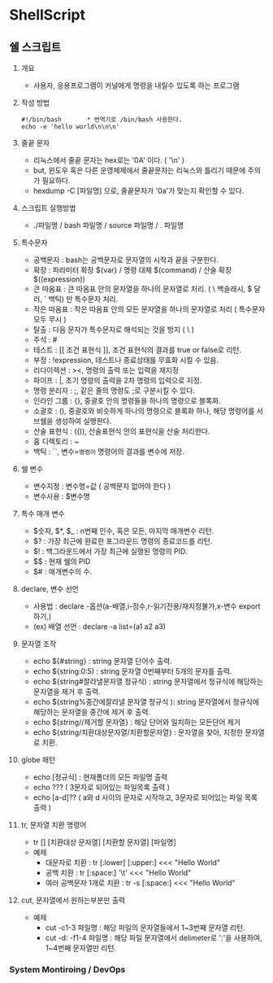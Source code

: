 # ShellScript
## 쉘 스크립트
1. 개요
    - 사용자, 응용프로그램이 커널에게 명령을 내릴수 있도록 하는 프로그램

2. 작성 방법
    ```shell script
    #!/bin/bash       * 번역기로 /bin/bash 사용한다.
    echo -e 'hello world\n\n\n'
    ```
3. 줄끝 문자
    - 리눅스에서 줄끝 문자는 hex로는 '0A' 이다. ( '\n' )
    - but, 윈도우 혹은 다른 운영체제에서 줄끝문자는 리눅스와 틀리기 때문에 주의가 필요하다.
    - hexdump -C [파일명] 으로, 줄끝문자가 '0a'가 맞는지 확인할 수 있다.

4. 스크립트 실행방법
    - ./파일명 / bash 파일명 / source 파일명 / . 파일명
    
5. 특수문자
    - 공백문자 : bash는 공백문자로 문자열의 시작과 끝을 구분한다.
    - 확장 : 파라미터 확장 ${var} / 명령 대체 $(command) / 산술 확장 $((expression))
    - 큰 따옴표 : 큰 따옴표 안의 문자열을 하나의 문자열로 처리. ( \ 백슬래시, $ 달러, ` 백틱) 만 특수문자 처리.
    - 작은 따옴표 : 작은 따옴표 안의 모든 문자열을 하나의 문자열로 처리 ( 특수문자 모두 무시 )
    - 탈출 : 다음 문자가 특수문자로 해석되는 것을 방지 ( \ )
    - 주석 : #
    - 테스트 : [[ 조건 표현식 ]], 조건 표현식의 결과를 true or false로 리턴.
    - 부정 : !expression, 테스트나 종료상태를 무효화 시킬 수 있음.
    - 리다이렉션 : ><, 명령의 출력 또는 입력을 재지정
    - 파이프 : |, 초기 명령의 출력을 2차 명령의 입력으로 지정.
    - 명령 분리자 : ;, 같은 줄의 명령도 ;로 구분시킬 수 있다.
    - 인라인 그룹 : {}, 중괄호 안의 명령들을 하나의 명령으로 블록화.
    - 소괄호 : (), 중괄호와 비슷하게 하나의 명령으로 블록화 하나, 해당 명령어를 서브쉘을 생성하여 실행한다.
    - 산술 표현식 : (()), 산술표현식 안의 표현식을 산술 처리한다.
    - 홈 디렉토리 : ~
    - 백틱 : ``, 변수=`명령어` 명령어의 결과를 변수에 저장.

6. 쉘 변수
    - 변수지정 : 변수명=값 ( 공백문자 없어야 한다 ) 
    - 변수사용 : $변수명

7. 특수 매개 변수
    - $숫자, $*, $_ : n번째 인수, 혹은 모든, 마지막 매개변수 리턴.
    - $? : 가장 최근에 완료한 포그라운드 명령의 종료코드를 리턴.
    - $! : 백그라운드에서 가장 최근에 실행된 명령의 PID.
    - $$ : 현재 쉘의 PID
    - $# : 매개변수의 수.
    
9. declare, 변수 선언
    - 사용법 : declare -옵션(a-배열,i-정수,r-읽기전용/재지정불가,x-변수 export하기,)
    - (ex) 배열 선언 : declare -a list=(a1 a2 a3)

10. 문자열 조작
    - echo ${#string} :  string 문자열 단어수 출력.
    - echo ${string:0:5) : string 문자열 0번째부터 5개의 문자를 출력.
    - echo ${string#잘라낼문자열 정규식) : string 문자열에서 정규식에 해당하는 문자열을 제거 후 출력.
    - echo ${string%중간에잘라낼 문자열 정규식 ): string 문자열에서 정규식에 해당하는 문자열을 중간에 제거 후 출력.
    - echo ${string//제거할 문자열} : 해당 단어와 일치하는 모든단어 제거
    - echo ${string/치환대상문자열/치환할문자열} : 문자열을 찾아, 지정한 문자열로 치환.

11. globe 패턴
    - echo [정규식] : 현재폴더의 모든 파일명 출력
    - echo ??? ( 3문자로 되어있는 파일목록 출력 )
    - echo [a-d]?? ( a와 d 사이의 문자로 시작하고,  3문자로 되어있는 파일 목록 출력 )
    
12. tr, 문자열 치환 명령어
    - tr [] [치환대상 문자열] [치환할 문자열] [파일명]
    - 예제
        - 대문자로 치환 : tr [:lower] [:upper:] <<< "Hello World"
        - 공백 치환 : tr [:space:] '\t' <<< "Hello       World"
        - 여러 공백문자 1개로 치환 : tr -s [:space:] <<< "Hello       World"

13. cut, 문자열에서 원하는부분만 출력
    - 예제
        - cut -c1-3 파일명 : 해당 파일의 문자열들에서 1~3번째 문자열 리턴.
        - cut -d: -f1-4 파일명 : 해당 파일 문자열에서 delimeter로 ':'을 사용하여, 1~4번째 문자열만 리턴.
        
### System Montiroing / DevOps






